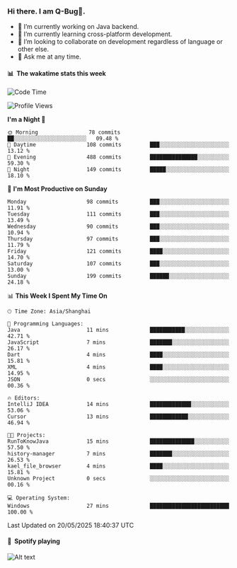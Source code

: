 ### Hi there. I am Q-Bug🐞.

- 🔭 I’m currently working on Java backend.
- 🌱 I’m currently learning cross-platform development.
- 👯 I’m looking to collaborate on development regardless of language or other else.
- 💬 Ask me at any time.

#### 📊 &nbsp;**The wakatime stats this week**  
<!--START_SECTION:waka-->
![Code Time](http://img.shields.io/badge/Code%20Time-324%20hrs%2042%20mins-blue)

![Profile Views](http://img.shields.io/badge/Profile%20Views-0-blue)

**I'm a Night 🦉** 

```text
🌞 Morning                78 commits          ██░░░░░░░░░░░░░░░░░░░░░░░   09.48 % 
🌆 Daytime                108 commits         ███░░░░░░░░░░░░░░░░░░░░░░   13.12 % 
🌃 Evening                488 commits         ███████████████░░░░░░░░░░   59.30 % 
🌙 Night                  149 commits         █████░░░░░░░░░░░░░░░░░░░░   18.10 % 
```
📅 **I'm Most Productive on Sunday** 

```text
Monday                   98 commits          ███░░░░░░░░░░░░░░░░░░░░░░   11.91 % 
Tuesday                  111 commits         ███░░░░░░░░░░░░░░░░░░░░░░   13.49 % 
Wednesday                90 commits          ███░░░░░░░░░░░░░░░░░░░░░░   10.94 % 
Thursday                 97 commits          ███░░░░░░░░░░░░░░░░░░░░░░   11.79 % 
Friday                   121 commits         ████░░░░░░░░░░░░░░░░░░░░░   14.70 % 
Saturday                 107 commits         ███░░░░░░░░░░░░░░░░░░░░░░   13.00 % 
Sunday                   199 commits         ██████░░░░░░░░░░░░░░░░░░░   24.18 % 
```


📊 **This Week I Spent My Time On** 

```text
🕑︎ Time Zone: Asia/Shanghai

💬 Programming Languages: 
Java                     11 mins             ███████████░░░░░░░░░░░░░░   42.71 % 
JavaScript               7 mins              ███████░░░░░░░░░░░░░░░░░░   26.17 % 
Dart                     4 mins              ████░░░░░░░░░░░░░░░░░░░░░   15.81 % 
XML                      4 mins              ████░░░░░░░░░░░░░░░░░░░░░   14.95 % 
JSON                     0 secs              ░░░░░░░░░░░░░░░░░░░░░░░░░   00.36 % 

🔥 Editors: 
IntelliJ IDEA            14 mins             █████████████░░░░░░░░░░░░   53.06 % 
Cursor                   13 mins             ████████████░░░░░░░░░░░░░   46.94 % 

🐱‍💻 Projects: 
RunToKnowJava            15 mins             ██████████████░░░░░░░░░░░   57.50 % 
history-manager          7 mins              ███████░░░░░░░░░░░░░░░░░░   26.53 % 
kael_file_browser        4 mins              ████░░░░░░░░░░░░░░░░░░░░░   15.81 % 
Unknown Project          0 secs              ░░░░░░░░░░░░░░░░░░░░░░░░░   00.16 % 

💻 Operating System: 
Windows                  27 mins             █████████████████████████   100.00 % 
```


 Last Updated on 20/05/2025 18:40:37 UTC
<!--END_SECTION:waka-->

#### 🎵 &nbsp;**Spotify playing**  
![Alt text](https://spotify-recently-played-readme.vercel.app/api?user=e5y1o4x7kdt9kf2blu4wvmb4s&unique={true|1|on|yes})
